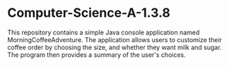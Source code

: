 # Computer-Science-A-1.3.8
This repository contains a simple Java console application named MorningCoffeeAdventure. The application allows users to customize their coffee order by choosing the size, and whether they want milk and sugar. The program then provides a summary of the user's choices.
